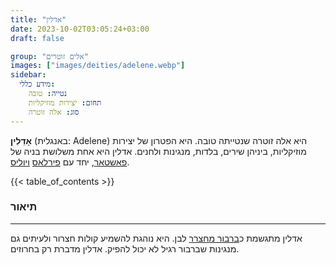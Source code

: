 ```yaml
---
title: "אדלין"
date: 2023-10-02T03:05:24+03:00
draft: false

group: "אלים זוטרים"
images: ["images/deities/adelene.webp"]
sidebar:
  מידע כללי:
    נטייה: טובה
    תחום: יצירות מוזיקליות
    סוג: אלה זוטרה
---
```


**אָדֵלִין** (באנגלית: Adelene) היא אלה זוטרה שנטייתה טובה. היא הפטרון של יצירות מוזיקליות, ביניהן שירים, בלדות, מנגינות ולחנים. אדלין היא אחת משלושת בניה של [פאשטאר](../../deities/phashtar), יחד עם [פירלאס](../../deities/firlas) [ויוליס](../../deities/yolis).

<!--more-->

{{< table_of_contents >}}

### תיאור

---

אדלין מתגשמת כ[ברבור מחצרר](https://he.wikipedia.org/wiki/%D7%91%D7%A8%D7%91%D7%95%D7%A8_%D7%9E%D7%97%D7%A6%D7%A6%D7%A8) לבן. היא נוהגת להשמיע קולות חצרור ולעיתים גם מנגינות שברבור רגיל לא יכול להפיק. אדלין מדברת רק בחרוזים.
